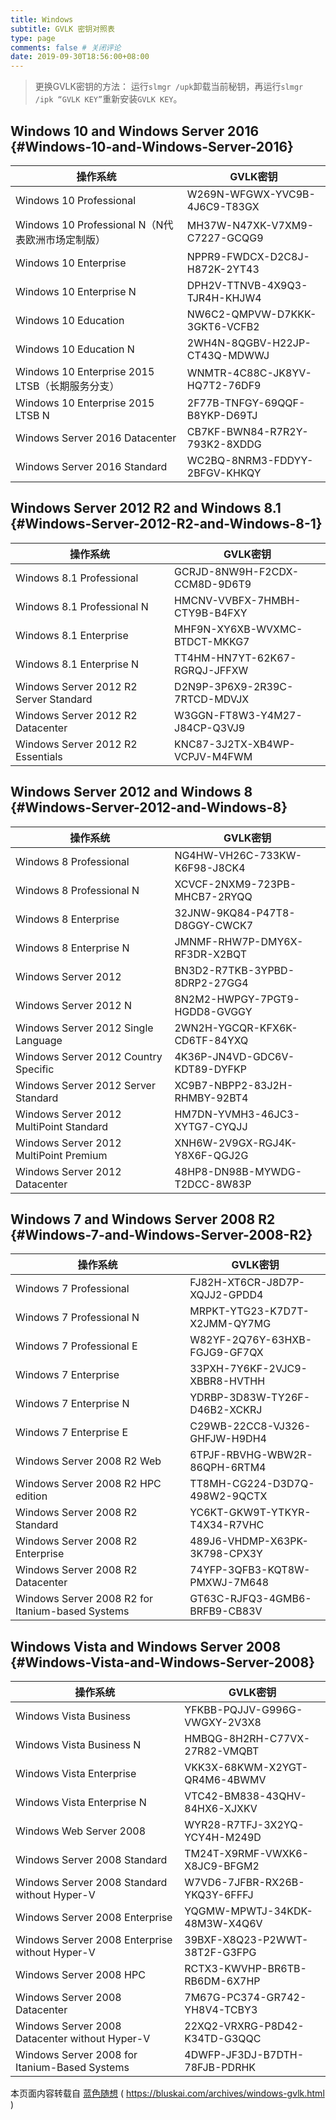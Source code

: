 ```yaml
---
title: Windows
subtitle: GVLK 密钥对照表
type: page
comments: false # 关闭评论
date: 2019-09-30T18:56:00+08:00
---
```


> 更换GVLK密钥的方法： 
运行`slmgr /upk`卸载当前秘钥，再运行`slmgr /ipk “GVLK KEY”`重新安装`GVLK KEY`。

## Windows 10 and Windows Server 2016 {#Windows-10-and-Windows-Server-2016}

| 操作系统                                    | GVLK密钥                        |
| --------------------------------------- | ----------------------------- |
| Windows 10 Professional                 | W269N-WFGWX-YVC9B-4J6C9-T83GX |
| Windows 10 Professional N（N代表欧洲市场定制版）   | MH37W-N47XK-V7XM9-C7227-GCQG9 |
| Windows 10 Enterprise                   | NPPR9-FWDCX-D2C8J-H872K-2YT43 |
| Windows 10 Enterprise N                 | DPH2V-TTNVB-4X9Q3-TJR4H-KHJW4 |
| Windows 10 Education                    | NW6C2-QMPVW-D7KKK-3GKT6-VCFB2 |
| Windows 10 Education N                  | 2WH4N-8QGBV-H22JP-CT43Q-MDWWJ |
| Windows 10 Enterprise 2015 LTSB（长期服务分支） | WNMTR-4C88C-JK8YV-HQ7T2-76DF9 |
| Windows 10 Enterprise 2015 LTSB N       | 2F77B-TNFGY-69QQF-B8YKP-D69TJ |
| Windows Server 2016 Datacenter          | CB7KF-BWN84-R7R2Y-793K2-8XDDG |
| Windows Server 2016 Standard            | WC2BQ-8NRM3-FDDYY-2BFGV-KHKQY |

## Windows Server 2012 R2 and Windows 8.1 {#Windows-Server-2012-R2-and-Windows-8-1}

| 操作系统                                   | GVLK密钥                        |
| -------------------------------------- | ----------------------------- |
| Windows 8.1 Professional               | GCRJD-8NW9H-F2CDX-CCM8D-9D6T9 |
| Windows 8.1 Professional N             | HMCNV-VVBFX-7HMBH-CTY9B-B4FXY |
| Windows 8.1 Enterprise                 | MHF9N-XY6XB-WVXMC-BTDCT-MKKG7 |
| Windows 8.1 Enterprise N               | TT4HM-HN7YT-62K67-RGRQJ-JFFXW |
| Windows Server 2012 R2 Server Standard | D2N9P-3P6X9-2R39C-7RTCD-MDVJX |
| Windows Server 2012 R2 Datacenter      | W3GGN-FT8W3-Y4M27-J84CP-Q3VJ9 |
| Windows Server 2012 R2 Essentials      | KNC87-3J2TX-XB4WP-VCPJV-M4FWM |

## Windows Server 2012 and Windows 8 {#Windows-Server-2012-and-Windows-8}

| 操作系统                                    | GVLK密钥                        |
| --------------------------------------- | ----------------------------- |
| Windows 8 Professional                  | NG4HW-VH26C-733KW-K6F98-J8CK4 |
| Windows 8 Professional N                | XCVCF-2NXM9-723PB-MHCB7-2RYQQ |
| Windows 8 Enterprise                    | 32JNW-9KQ84-P47T8-D8GGY-CWCK7 |
| Windows 8 Enterprise N                  | JMNMF-RHW7P-DMY6X-RF3DR-X2BQT |
| Windows Server 2012                     | BN3D2-R7TKB-3YPBD-8DRP2-27GG4 |
| Windows Server 2012 N                   | 8N2M2-HWPGY-7PGT9-HGDD8-GVGGY |
| Windows Server 2012 Single Language     | 2WN2H-YGCQR-KFX6K-CD6TF-84YXQ |
| Windows Server 2012 Country Specific    | 4K36P-JN4VD-GDC6V-KDT89-DYFKP |
| Windows Server 2012 Server Standard     | XC9B7-NBPP2-83J2H-RHMBY-92BT4 |
| Windows Server 2012 MultiPoint Standard | HM7DN-YVMH3-46JC3-XYTG7-CYQJJ |
| Windows Server 2012 MultiPoint Premium  | XNH6W-2V9GX-RGJ4K-Y8X6F-QGJ2G |
| Windows Server 2012 Datacenter          | 48HP8-DN98B-MYWDG-T2DCC-8W83P |

## Windows 7 and Windows Server 2008 R2 {#Windows-7-and-Windows-Server-2008-R2}

| 操作系统                                             | GVLK密钥                        |
| ------------------------------------------------ | ----------------------------- |
| Windows 7 Professional                           | FJ82H-XT6CR-J8D7P-XQJJ2-GPDD4 |
| Windows 7 Professional N                         | MRPKT-YTG23-K7D7T-X2JMM-QY7MG |
| Windows 7 Professional E                         | W82YF-2Q76Y-63HXB-FGJG9-GF7QX |
| Windows 7 Enterprise                             | 33PXH-7Y6KF-2VJC9-XBBR8-HVTHH |
| Windows 7 Enterprise N                           | YDRBP-3D83W-TY26F-D46B2-XCKRJ |
| Windows 7 Enterprise E                           | C29WB-22CC8-VJ326-GHFJW-H9DH4 |
| Windows Server 2008 R2 Web                       | 6TPJF-RBVHG-WBW2R-86QPH-6RTM4 |
| Windows Server 2008 R2 HPC edition               | TT8MH-CG224-D3D7Q-498W2-9QCTX |
| Windows Server 2008 R2 Standard                  | YC6KT-GKW9T-YTKYR-T4X34-R7VHC |
| Windows Server 2008 R2 Enterprise                | 489J6-VHDMP-X63PK-3K798-CPX3Y |
| Windows Server 2008 R2 Datacenter                | 74YFP-3QFB3-KQT8W-PMXWJ-7M648 |
| Windows Server 2008 R2 for Itanium-based Systems | GT63C-RJFQ3-4GMB6-BRFB9-CB83V |

## Windows Vista and Windows Server 2008 {#Windows-Vista-and-Windows-Server-2008}

| 操作系统                                           | GVLK密钥                        |
| ---------------------------------------------- | ----------------------------- |
| Windows Vista Business                         | YFKBB-PQJJV-G996G-VWGXY-2V3X8 |
| Windows Vista Business N                       | HMBQG-8H2RH-C77VX-27R82-VMQBT |
| Windows Vista Enterprise                       | VKK3X-68KWM-X2YGT-QR4M6-4BWMV |
| Windows Vista Enterprise N                     | VTC42-BM838-43QHV-84HX6-XJXKV |
| Windows Web Server 2008                        | WYR28-R7TFJ-3X2YQ-YCY4H-M249D |
| Windows Server 2008 Standard                   | TM24T-X9RMF-VWXK6-X8JC9-BFGM2 |
| Windows Server 2008 Standard without Hyper-V   | W7VD6-7JFBR-RX26B-YKQ3Y-6FFFJ |
| Windows Server 2008 Enterprise                 | YQGMW-MPWTJ-34KDK-48M3W-X4Q6V |
| Windows Server 2008 Enterprise without Hyper-V | 39BXF-X8Q23-P2WWT-38T2F-G3FPG |
| Windows Server 2008 HPC                        | RCTX3-KWVHP-BR6TB-RB6DM-6X7HP |
| Windows Server 2008 Datacenter                 | 7M67G-PC374-GR742-YH8V4-TCBY3 |
| Windows Server 2008 Datacenter without Hyper-V | 22XQ2-VRXRG-P8D42-K34TD-G3QQC |
| Windows Server 2008 for Itanium-Based Systems  | 4DWFP-JF3DJ-B7DTH-78FJB-PDRHK |

本页面内容转载自 <span class="site-title"><a class="brand" href="https://bluskai.com/" rel="start">蓝色随想</a> ( https://bluskai.com/archives/windows-gvlk.html</span> )